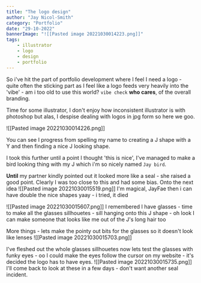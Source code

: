 ```yaml
---
title: "The logo design"
author: "Jay Nicol-Smith"
category: "Portfolio"
date: "29-10-2022"
bannerImage: "![[Pasted image 20221030014223.png]]"
tags:
    - illustrator
    - logo
    - design
    - portfolio
---
```

So i've hit the part of portfolio development where I feel I need a logo - quite often the sticking part as I feel like a logo feeds very heavily into the 'vibe' - am i too old to use this world? `vibe check` __who cares__, of the overall branding.

Time for some illustrator, I don't enjoy how inconsistent illustrator is with photoshop but alas, I despise dealing with logos in jpg form so here we goo.

![[Pasted image 20221030014226.png]]

You can see I progress from spelling my name to creating a J shape with a Y and then finding a nice J looking shape.

I took this further until a point I thought 'this is nice', I've managed to make a bird looking thing with my J which i'm so nicely named `Jay bird`.

__Until__ my partner kindly pointed out it looked more like a seal - she raised a good point.
Clearly I was too close to this and had some bias. Onto the next idea
![[Pasted image 20221030015519.png]]
I'm magical, JayFae then i can have double the nice shapes yaay - i tried, it died

![[Pasted image 20221030015607.png]]
I remembered I have glasses - time to make all the glasses sillhouetes - sill hanging onto this J shape - oh look I can make someone that looks like me out of the J's long hair too

More things - lets make the pointy out bits for the glasses so it doesn't look like lenses
![[Pasted image 20221030015703.png]]

I've fleshed out the whole glasses sillhouetes now lets test the glasses with funky eyes - oo I could make the eyes follow the cursor on my website - it's decided the logo has to have eyes.
![[Pasted image 20221030015735.png]]
I'll come back to look at these in a few days - don't want another seal incident.
